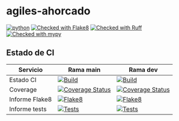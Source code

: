 # agiles-ahorcado


[![python](https://img.shields.io/badge/Python-3.11-3776AB.svg?style=flat&logo=python&logoColor=white)](https://www.python.org)
[![Checked with Flake8](https://img.shields.io/badge/flake8-checked-blueviolet)](https://flake8.pycqa.org
)
[![Checked with Ruff](https://img.shields.io/endpoint?url=https://raw.githubusercontent.com/astral-sh/ruff/main/assets/badge/v2.json)](https://github.com/astral-sh/ruff)
[![Checked with mypy](https://www.mypy-lang.org/static/mypy_badge.svg)](https://mypy-lang.org/)

## Estado de CI

Servicio | Rama main | Rama dev
--------|-------------|-----------
Estado CI | [![Build](https://github.com/marcegeek/agiles-ahorcado/actions/workflows/ci.yml/badge.svg?branch=main)](https://github.com/marcegeek/agiles-ahorcado/actions/workflows/ci.yml?query=branch%3Amain) | [![Build](https://github.com/marcegeek/agiles-ahorcado/actions/workflows/ci.yml/badge.svg?branch=dev)](https://github.com/marcegeek/agiles-ahorcado/actions/workflows/ci.yml?query=branch%3Adev)
Coverage | [![Coverage Status](https://img.shields.io/coverallsCoverage/github/marcegeek/agiles-ahorcado?branch=main&label=coveralls&logo=coveralls)](https://coveralls.io/github/marcegeek/agiles-ahorcado?branch=main) | [![Coverage Status](https://img.shields.io/coverallsCoverage/github/marcegeek/agiles-ahorcado?branch=dev&label=coveralls&logo=coveralls)](https://coveralls.io/github/marcegeek/agiles-ahorcado?branch=dev)
Informe Flake8 | [![Flake8](https://marcegeek.github.io/agiles-ahorcado/main/flake8/badge.svg)](https://marcegeek.github.io/agiles-ahorcado/main/flake8/index.html) | [![Flake8](https://marcegeek.github.io/agiles-ahorcado/dev/flake8/badge.svg)](https://marcegeek.github.io/agiles-ahorcado/dev/flake8/index.html)
Informe tests | [![Tests](https://marcegeek.github.io/agiles-ahorcado/main/tests/badge.svg)](https://marcegeek.github.io/agiles-ahorcado/main/tests/pytest.html) | [![Tests](https://marcegeek.github.io/agiles-ahorcado/dev/tests/badge.svg)](https://marcegeek.github.io/agiles-ahorcado/dev/tests/pytest.html)
